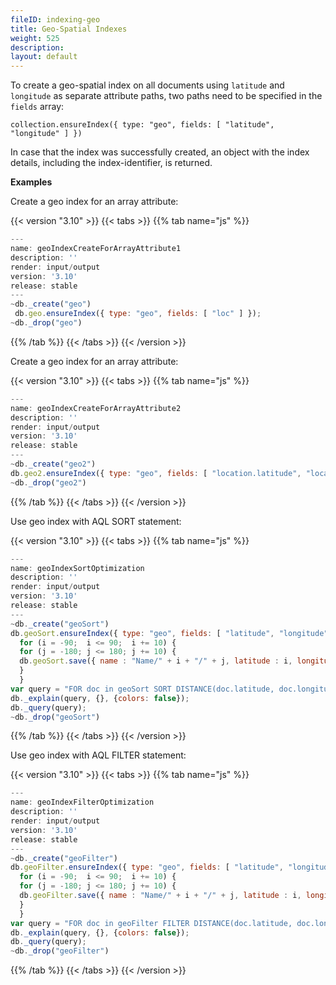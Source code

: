 ```yaml
---
fileID: indexing-geo
title: Geo-Spatial Indexes
weight: 525
description: 
layout: default
---
```

To create a geo-spatial index on all documents using `latitude` and `longitude`
as separate attribute paths, two paths need to be specified in the `fields`
array:

`collection.ensureIndex({ type: "geo", fields: [ "latitude", "longitude" ] })`

In case that the index was successfully created, an object with the index
details, including the index-identifier, is returned.

**Examples**

Create a geo index for an array attribute:


 {{< version "3.10" >}}
{{< tabs >}}
{{% tab name="js" %}}
```js
---
name: geoIndexCreateForArrayAttribute1
description: ''
render: input/output
version: '3.10'
release: stable
---
~db._create("geo")
 db.geo.ensureIndex({ type: "geo", fields: [ "loc" ] });
~db._drop("geo")
```
{{% /tab %}}
{{< /tabs >}}
{{< /version >}}
 



Create a geo index for an array attribute:


 {{< version "3.10" >}}
{{< tabs >}}
{{% tab name="js" %}}
```js
---
name: geoIndexCreateForArrayAttribute2
description: ''
render: input/output
version: '3.10'
release: stable
---
~db._create("geo2")
db.geo2.ensureIndex({ type: "geo", fields: [ "location.latitude", "location.longitude" ] });
~db._drop("geo2")
```
{{% /tab %}}
{{< /tabs >}}
{{< /version >}}
 



Use geo index with AQL SORT statement:


 {{< version "3.10" >}}
{{< tabs >}}
{{% tab name="js" %}}
```js
---
name: geoIndexSortOptimization
description: ''
render: input/output
version: '3.10'
release: stable
---
~db._create("geoSort")
db.geoSort.ensureIndex({ type: "geo", fields: [ "latitude", "longitude" ] });
  for (i = -90;  i <= 90;  i += 10) {
  for (j = -180; j <= 180; j += 10) {
  db.geoSort.save({ name : "Name/" + i + "/" + j, latitude : i, longitude : j });
  }
  }
var query = "FOR doc in geoSort SORT DISTANCE(doc.latitude, doc.longitude, 0, 0) LIMIT 5 RETURN doc"
db._explain(query, {}, {colors: false});
db._query(query);
~db._drop("geoSort")
```
{{% /tab %}}
{{< /tabs >}}
{{< /version >}}
 



Use geo index with AQL FILTER statement:


 {{< version "3.10" >}}
{{< tabs >}}
{{% tab name="js" %}}
```js
---
name: geoIndexFilterOptimization
description: ''
render: input/output
version: '3.10'
release: stable
---
~db._create("geoFilter")
db.geoFilter.ensureIndex({ type: "geo", fields: [ "latitude", "longitude" ] });
  for (i = -90;  i <= 90;  i += 10) {
  for (j = -180; j <= 180; j += 10) {
  db.geoFilter.save({ name : "Name/" + i + "/" + j, latitude : i, longitude : j });
  }
  }
var query = "FOR doc in geoFilter FILTER DISTANCE(doc.latitude, doc.longitude, 0, 0) < 2000 RETURN doc"
db._explain(query, {}, {colors: false});
db._query(query);
~db._drop("geoFilter")
```
{{% /tab %}}
{{< /tabs >}}
{{< /version >}}
 


